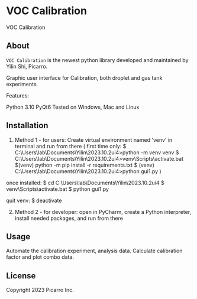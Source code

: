 # VOC Calibration

VOC Calibration

## About

`VOC Calibration` is the newest python library developed and maintained by Yilin Shi, Picarro.

Graphic user interface for Calibration, both droplet and gas tank experiments.


Features:

Python 3.10
PyQt6
Tested on Windows, Mac and Linux

## Installation
1. Method 1 - for users: Create virtual environment named 'venv' in terminal and run from there
( first time only: 
$ C:\Users\lab\Documents\Yilin\2023.10.2ui4>python -m venv venv
$ C:\Users\lab\Documents\Yilin\2023.10.2ui4>venv\Scripts\activate.bat
$(venv) python -m pip install -r requirements.txt
$ (venv) C:\Users\lab\Documents\Yilin\2023.10.2ui4>python gui1.py
)

once installed:
$ cd C:\Users\lab\Documents\Yilin\2023.10.2ui4
$ venv\Scripts\activate.bat
$ python gui1.py

quit venv:
$ deactivate

2. Method 2 - for developer: open in PyCharm, create a Python interpreter, install needed packages, and run from there

## Usage

Automate the calibration experiment, analysis data. Calculate calibration factor and plot combo data.


## License

Copyright 2023 Picarro Inc.

